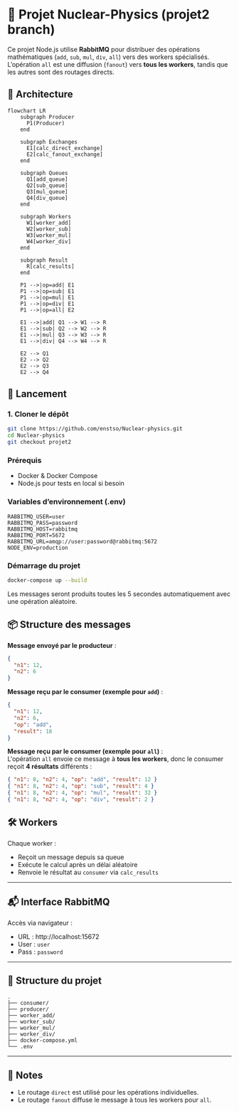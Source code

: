 # 🧮 Projet Nuclear-Physics (projet2 branch)

Ce projet Node.js utilise **RabbitMQ** pour distribuer des opérations mathématiques (`add`, `sub`, `mul`, `div`, `all`) vers des workers spécialisés. L’opération `all` est une diffusion (`fanout`) vers **tous les workers**, tandis que les autres sont des routages directs.

## 🔧 Architecture

```mermaid
flowchart LR
    subgraph Producer
      P1(Producer)
    end

    subgraph Exchanges
      E1[calc_direct_exchange]
      E2[calc_fanout_exchange]
    end

    subgraph Queues
      Q1[add_queue]
      Q2[sub_queue]
      Q3[mul_queue]
      Q4[div_queue]
    end

    subgraph Workers
      W1[worker_add]
      W2[worker_sub]
      W3[worker_mul]
      W4[worker_div]
    end

    subgraph Result
      R[calc_results]
    end

    P1 -->|op=add| E1
    P1 -->|op=sub| E1
    P1 -->|op=mul| E1
    P1 -->|op=div| E1
    P1 -->|op=all| E2

    E1 -->|add| Q1 --> W1 --> R
    E1 -->|sub| Q2 --> W2 --> R
    E1 -->|mul| Q3 --> W3 --> R
    E1 -->|div| Q4 --> W4 --> R

    E2 --> Q1
    E2 --> Q2
    E2 --> Q3
    E2 --> Q4
```

## 🚀 Lancement

### 1. Cloner le dépôt

```bash
git clone https://github.com/enstso/Nuclear-physics.git
cd Nuclear-physics
git checkout projet2
```

### Prérequis

- Docker & Docker Compose
- Node.js pour tests en local si besoin

### Variables d’environnement (.env)

```env
RABBITMQ_USER=user
RABBITMQ_PASS=password
RABBITMQ_HOST=rabbitmq
RABBITMQ_PORT=5672
RABBITMQ_URL=amqp://user:password@rabbitmq:5672
NODE_ENV=production
```

### Démarrage du projet

```bash
docker-compose up --build
```

Les messages seront produits toutes les 5 secondes automatiquement avec une opération aléatoire.

## 📦 Structure des messages

**Message envoyé par le producteur** :

```json
{
  "n1": 12,
  "n2": 6
}
```

**Message reçu par le consumer (exemple pour `add`)** :

```json
{
  "n1": 12,
  "n2": 6,
  "op": "add",
  "result": 18
}
```

**Message reçu par le consumer (exemple pour `all`)** :  
L'opération `all` envoie ce message à **tous les workers**, donc le consumer reçoit **4 résultats** différents :

```json
{ "n1": 8, "n2": 4, "op": "add", "result": 12 }
{ "n1": 8, "n2": 4, "op": "sub", "result": 4 }
{ "n1": 8, "n2": 4, "op": "mul", "result": 32 }
{ "n1": 8, "n2": 4, "op": "div", "result": 2 }
```

## 🛠 Workers

Chaque worker :
- Reçoit un message depuis sa queue
- Exécute le calcul après un délai aléatoire
- Renvoie le résultat au `consumer` via `calc_results`

---

## 📬 Interface RabbitMQ

Accès via navigateur :
- URL : http://localhost:15672
- User : `user`
- Pass : `password`

---

## 📁 Structure du projet

```
.
├── consumer/
├── producer/
├── worker_add/
├── worker_sub/
├── worker_mul/
├── worker_div/
├── docker-compose.yml
└── .env
```

---

## 📖 Notes

- Le routage `direct` est utilisé pour les opérations individuelles.
- Le routage `fanout` diffuse le message à tous les workers pour `all`.
